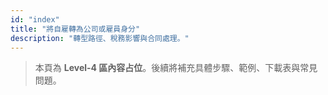 ```yaml
---
id: "index"
title: "將自雇轉為公司或雇員身分"
description: "轉型路徑、稅務影響與合同處理。"
---
```


> 本頁為 **Level-4 區內容占位**。後續將補充具體步驟、範例、下載表與常見問題。

